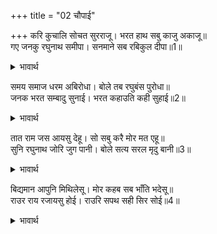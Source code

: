 +++
title = "02 चौपाई"

+++
करि कुचालि सोचत सुरराजू। भरत हाथ सबु काजु अकाजू॥  
गए जनकु रघुनाथ समीपा। सनमाने सब रबिकुल दीपा॥1॥  

<details><summary>भावार्थ</summary>

कुचाल करके देवराज इन्द्र सोचने लगे कि काम का बनना-बिगडना सब भरतजी के हाथ है। इधर राजा जनकजी (मुनि वशिष्ठ आदि के साथ) श्री रघुनाथजी के पास गए। सूर्यकुल के दीपक श्री रामचन्द्रजी ने सबका सम्मान किया,॥1॥  
</details>

समय समाज धरम अबिरोधा। बोले तब रघुबंस पुरोधा॥  
जनक भरत सम्बादु सुनाई। भरत कहाउति कही सुहाई॥2॥  

<details><summary>भावार्थ</summary>

तब रघुकुल के पुरोहित वशिष्ठजी समय, समाज और धर्म के अविरोधी (अर्थात अनुकूल) वचन बोले। उन्होन्ने पहले जनकजी और भरतजी का संवाद सुनाया। फिर भरतजी की कही हुई सुन्दर बातें कह सुनाईं॥2॥  
</details>

तात राम जस आयसु देहू। सो सबु करै मोर मत एहू॥  
सुनि रघुनाथ जोरि जुग पानी। बोले सत्य सरल मृदु बानी॥3॥  

<details><summary>भावार्थ</summary>

(फिर बोले-) हे तात राम! मेरा मत तो यह है कि तुम जैसी आज्ञा दो, वैसा ही सब करें! यह सुनकर दोनों हाथ जोडकर श्री रघुनाथजी सत्य, सरल और कोमल वाणी बोले-॥3॥  
</details>

बिद्यमान आपुनि मिथिलेसू। मोर कहब सब भाँति भदेसू॥  
राउर राय रजायसु होई। राउरि सपथ सही सिर सोई॥4॥  

<details><summary>भावार्थ</summary>

आपके और मिथिलेश्वर जनकजी के विद्यमान रहते मेरा कुछ कहना सब प्रकार से भद्दा (अनुचित) है। आपकी और महाराज की जो आज्ञा होगी, मैं आपकी शपथ करके कहता हूँ वह सत्य ही सबको शिरोधार्य होगी॥4॥  
</details>


